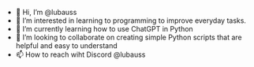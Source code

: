 - 👋 Hi, I’m @lubauss
- 👀 I’m interested in learning to programming to improve everyday tasks.
- 🌱 I’m currently learning how to use ChatGPT in Python
- 💞️ I’m looking to collaborate on creating simple Python scripts that are helpful and easy to understand
- 📫 How to reach wiht Discord @lubauss

<!---
lubauss/lubauss is a ✨ special ✨ repository because its `README.md` (this file) appears on your GitHub profile.
You can click the Preview link to take a look at your changes.
--->
